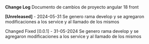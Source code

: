 **Change Log** 
Documento de cambios de proyecto angular 18 front 

**[Unreleased]** - 2024-05-31
Se genero rama develop y se agregaron modificaciones a los service y al llamado de los mismos

Changed
Fixed
[0.0.1] - 31-05-2024
Se genero rama develop y se agregaron modificaciones a los service y al llamado de los mismos

